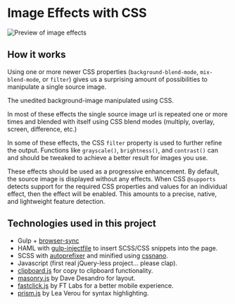# Image Effects with CSS

![Preview of image effects](http://bennettfeely.com/image-effects/img/preview_long.jpg)

## How it works
Using one or more newer CSS properties (`background-blend-mode`, `mix-blend-mode`, or `filter`) gives us a surprising amount of possibilities to manipulate a single source image.

The unedited background-image manipulated using CSS.

In most of these effects the single source image url is repeated one or more times and blended with itself using CSS blend modes (multiply, overlay, screen, difference, etc.)

In some of these effects, the CSS `filter` property is used to further refine the output. Functions like `grayscale()`, `brightness()`, and `contrast()` can and should be tweaked to achieve a better result for images you use.

These effects should be used as a progressive enhancement.
By default, the source image is displayed without any effects. When CSS `@supports` detects support for the required CSS properties and values for an individual effect, then the effect will be enabled. This amounts to a precise, native, and lightweight feature detection.

## Technologies used in this project
* Gulp + [browser-sync](https://www.npmjs.com/package/browser-sync)
* HAML with [gulp-injectfile](https://www.npmjs.com/package/gulp-inject-file) to insert SCSS/CSS snippets into the page.
* SCSS with [autoprefixer](https://www.npmjs.com/package/gulp-autoprefixer) and minified using [cssnano](https://www.npmjs.com/package/gulp-cssnano).
* Javascript (first real jQuery-less project... please clap).
* [clipboard.js](https://github.com/zenorocha/clipboard.js) for copy to clipboard functionality.
* [masonry.js](https://github.com/desandro/masonry) by Dave Desandro for layout.
* [fastclick.js](https://github.com/ftlabs/fastclick) by FT Labs for a better mobile experience.
* [prism.js](https://github.com/PrismJS/prism) by Lea Verou for syntax highlighting.